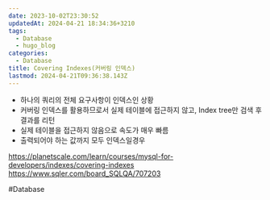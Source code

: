 ```yaml
---
date: 2023-10-02T23:30:52
updatedAt: 2024-04-21 18:34:36+3210
tags:
  - Database
  - hugo_blog
categories:
  - Database
title: Covering Indexes(커버링 인덱스)
lastmod: 2024-04-21T09:36:38.143Z
---
```

* 하나의 쿼리의 전체 요구사항이 인덱스인 상황
* 커버링 인덱스를 활용하므로서 실제 테이블에 접근하지 않고, Index tree만 검색 후 결과를 리턴
* 실제 테이블을 접근하지 않음으로 속도가 매우 빠름
* 출력되어야 하는 값까지 모두 인덱스일경우

<https://planetscale.com/learn/courses/mysql-for-developers/indexes/covering-indexes>\
<https://www.sqler.com/board_SQLQA/707203>

\#Database
